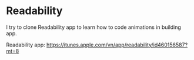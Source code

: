 Readability
================

I try to clone Readability app to learn how to code animations in building app.

Readability app: https://itunes.apple.com/vn/app/readability/id460156587?mt=8

